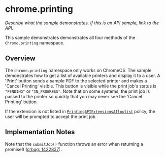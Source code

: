 # chrome.printing

_Describe what the sample demonstrates. If this is an API sample, link to the API._

This sample demonstrates demonstrates all four methods of the `Chrome.printing` namespace. 

## Overview

The `chrome.printing` namespace only works on ChromeOS. The sample demonstrates how to get a list of available printers and display it to a user. A 'Print' button sends a sample PDF to the selected printer and makes a 'Cancel Printing' visible. This button is visible while the print job's status is `"PENDING"` or `"IN_PROGRESS"`. Note that on some systems, the print job is passed to the printer so quickly that you may never see the 'Cancel Printing' button.

If the extension is not listed in [`PrintingAPIExtensionsAllowlist`](https://chromeenterprise.google/policies/#PrintingAPIExtensionsAllowlist) policy, the user will be prompted to accept the print job.

## Implementation Notes

Note that the `submitJob()` function  throws an error when returning a promiseß ([crbug: 1422837](https://bugs.chromium.org/p/chromium/issues/detail?id=1422837)).
